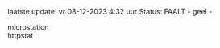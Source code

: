 laatste update: 
vr 08-12-2023  4:32   uur 
Status: FAALT - geel - 
<div class="service R">microstation</div><div class="service G">httpstat</div>